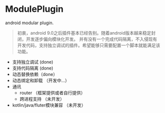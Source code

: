 # ModulePlugin
android modular plugin.

> 初衷，android 9.0之后插件基本已经告别。随着android版本越来稳定封闭，开发逐步偏向模块化开发。
> 并有没有一个完成代码隔离，不入侵现有开发代码，支持独立调试的插件。希望能够只需要配置一个脚本就能满足该功能。



* 支持独立调试 (done)
* 支持代码隔离 (done)
* 动态替换依赖（done）
* 动态绑定和卸载 （开发中...）
* 通讯
    * router （框架提供或者自行提供）
    * 跨进程支持 （未开发）
* kotlin/java/fluter模块兼容 （未开发）
